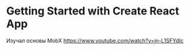 # Getting Started with Create React App

Изучал основы MobX https://www.youtube.com/watch?v=jn-L1SFYdIc
